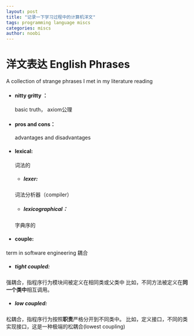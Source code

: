 ```yaml
---
layout: post
title: "记录一下学习过程中的计算机洋文"
tags: programming language miscs
categories: miscs
author: noobi
---
```

# 洋文表达 English Phrases

A collection of strange phrases I met in my literature reading

- #### nitty gritty ：
  basic truth， axiom公理
- #### pros and cons：
  advantages and disadvantages
- #### lexical:
  词法的
  - ##### lexer:
  词法分析器（compiler）
  - ##### lexicographical：
  字典序的

- #### couple:
term in software engineering 耦合
  - ##### tight coupled:
  强耦合，指程序行为模块间被定义在相同类或父类中
  比如，不同方法被定义在**同一个类中**相互调用。
  - ##### low coupled:
  松耦合，指程序行为按照**职责**严格分开到不同类中。
  比如，定义接口，不同的类实现接口，这是一种极端的松耦合(lowest coupling)
